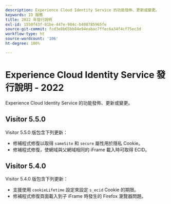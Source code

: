 ```yaml
---
description: Experience Cloud Identity Service 的功能發佈、更新或變更。
keywords: ID 服務
title: 2022 年發行說明
exl-id: 1550f43f-81be-447e-904c-b408785965fe
source-git-commit: fcd3e8b65bb84e94eabac7ffec6a34f4cf75ec3d
workflow-type: ht
source-wordcount: '106'
ht-degree: 100%

---
```


# Experience Cloud Identity Service 發行說明 - 2022

Experience Cloud Identity Service 的功能發佈、更新或變更。

## Visitor 5.5.0

Visitor 5.5.0 版包含下列更新：

* 修補程式修復以取得 `sameSite` 和 `secure` 屬性用於隱私 Cookie。
* 修補程式修復，使網域與父網域相同的 iFrame 載入時可取得 ECID。

## Visitor 5.4.0

Visitor 5.4.0 版包含下列更新：

* 支援使用 `cookieLifetime` 設定來設定 `s_ecid` Cookie 的期限。
* 修補程式修復頁面載入到子 iFrame 時發生的 Firefox 瀏覽器問題。

